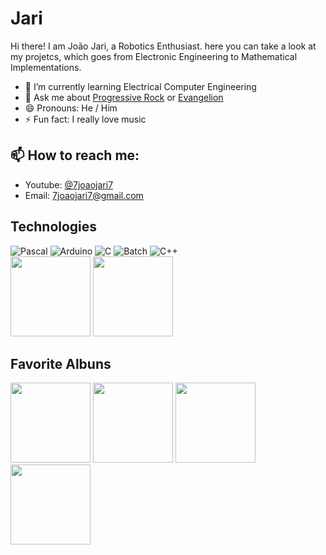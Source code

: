 # Jari
Hi there! I am João Jari, a Robotics Enthusiast.
here you can take a look at my projetcs, which goes from Electronic Engineering to Mathematical Implementations.
<br>  
  - 🌱 I’m currently learning Electrical Computer Engineering
  - 💬 Ask me about [Progressive Rock](youtube.com/watch?v=ZiRuj2_czzw) or [Evangelion](https://www.youtube.com/watch?v=fShlVhCfHig)
  - 😄 Pronouns: He / Him
  - ⚡ Fun fact: I really love music 
 ## 📫 How to reach me:
- Youtube: [@7joaojari7](https://www.youtube.com/@7joaojari7)
- Email:  [7joaojari7@gmail.com](mailto:7joaojari7@gmail.com) 
## Technologies
![Pascal](https://img.shields.io/badge/Pascal-FF0000?logo=Delphi&logoColor=white&style=for-the-badge)
![Arduino](https://img.shields.io/badge/Arduino-00B6FF?logo=arduino&logoColor=white&style=for-the-badge)
![C](https://img.shields.io/badge/C-A8B9CC?logo=c&logoColor=white&style=for-the-badge) 
![Batch](https://img.shields.io/badge/Batch-4EAA25?logo=Batch&logoColor=white&style=for-the-badge)
![C++](https://img.shields.io/badge/C++-00599C?logo=cplusplus&logoColor=white&style=for-the-badge)
<br>
<img src='https://play-lh.googleusercontent.com/y1bRYrr0fpfH-_Nw7XiaaiO6YBCzVIOn4B0M3dZKiHdMlEWhh3N5w_Tn7QrFWFMvZ_8' width=128 height=128>
<img src='https://static-00.iconduck.com/assets.00/raspberry-pi-icon-2048x2048-p0y4r07x.png' width=128 height=128>
## Favorite Albuns
<img src='https://upload.wikimedia.org/wikipedia/pt/e/e1/GLM.jpg' width=128 height=128>
<img src='https://upload.wikimedia.org/wikipedia/pt/5/51/TudoFoiFeitoPeloSol.jpg' width=128 height=128> 
<img src='https://f4.bcbits.com/img/a3727867189_65' width=128 height=128>
<img src='https://lastfm.freetls.fastly.net/i/u/avatar170s/57a06359828b4ecaceb3332b66e3b12b.jpg' width=128 height=128>
<br> 
